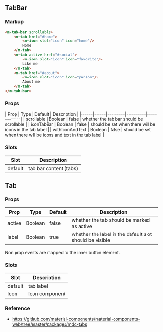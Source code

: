## TabBar

### Markup

```html
<m-tab-bar scrollable>
    <m-tab href="#home">
        <m-icon slot="icon" icon="home"/>
        Home
    </m-tab>
    <m-tab active href="#social">
        <m-icon slot="icon" icon="favorite"/>
        Like me
    </m-tab>
    <m-tab href="#about">
        <m-icon slot="icon" icon="person"/>
        About me
    </m-tab>
</m-tab-bar>
```

### Props

| Prop | Type | Default | Description |
|------|------|---------|----------|-------------|
| scrollable | Boolean | false | whether the tab bar should be scrollable |
| iconTabBar | Boolean | false | should be set when there will be icons in the tab label |
| withIconAndText | Boolean | false | should be set when there will be icons and text in the tab label |

### Slots

| Slot | Description |
|------|-------------|
| default | tab bar content (tabs) |

## Tab

### Props

| Prop | Type | Default |Description |
|------|------|---------|------------|
| active | Boolean | false | whether the tab should be marked as active |
| label | Boolean | true | whether the label in the default slot should be visible |

Non prop events are mapped to the inner button element.

### Slots

| Slot | Description |
|------|-------------|
| default | tab label |
| icon | icon component |

### Reference

- https://github.com/material-components/material-components-web/tree/master/packages/mdc-tabs
